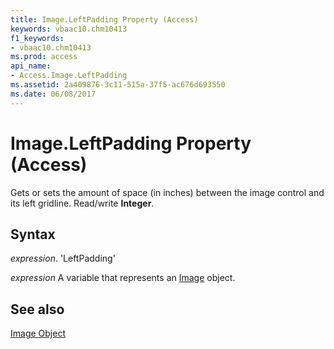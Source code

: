 ```yaml
---
title: Image.LeftPadding Property (Access)
keywords: vbaac10.chm10413
f1_keywords:
- vbaac10.chm10413
ms.prod: access
api_name:
- Access.Image.LeftPadding
ms.assetid: 2a409876-3c11-515a-37f5-ac676d693550
ms.date: 06/08/2017
---
```



# Image.LeftPadding Property (Access)

Gets or sets the amount of space (in inches) between the image control and its left gridline. Read/write  **Integer**.


## Syntax

 _expression_. 'LeftPadding'

 _expression_ A variable that represents an [Image](./Access.Image.md) object.


## See also


[Image Object](Access.Image.md)

